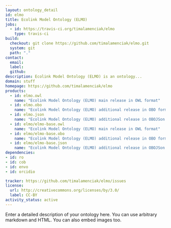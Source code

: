 ```yaml
---
layout: ontology_detail
id: elmo
title: Ecolink Model Ontology (ELMO)
jobs:
  - id: https://travis-ci.org/timalamenciak/elmo
    type: travis-ci
build:
  checkout: git clone https://github.com/timalamenciak/elmo.git
  system: git
  path: "."
contact:
  email: 
  label: 
  github: 
description: Ecolink Model Ontology (ELMO) is an ontology...
domain: stuff
homepage: https://github.com/timalamenciak/elmo
products:
  - id: elmo.owl
    name: "Ecolink Model Ontology (ELMO) main release in OWL format"
  - id: elmo.obo
    name: "Ecolink Model Ontology (ELMO) additional release in OBO format"
  - id: elmo.json
    name: "Ecolink Model Ontology (ELMO) additional release in OBOJSon format"
  - id: elmo/elmo-base.owl
    name: "Ecolink Model Ontology (ELMO) main release in OWL format"
  - id: elmo/elmo-base.obo
    name: "Ecolink Model Ontology (ELMO) additional release in OBO format"
  - id: elmo/elmo-base.json
    name: "Ecolink Model Ontology (ELMO) additional release in OBOJSon format"
dependencies:
- id: ro
- id: cob
- id: envo
- id: orcidio

tracker: https://github.com/timalamenciak/elmo/issues
license:
  url: http://creativecommons.org/licenses/by/3.0/
  label: CC-BY
activity_status: active
---
```


Enter a detailed description of your ontology here. You can use arbitrary markdown and HTML.
You can also embed images too.

